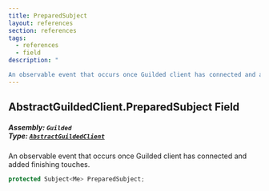 ```yaml
---
title: PreparedSubject
layout: references
section: references
tags:
  - references
  - field
description: "

An observable event that occurs once Guilded client has connected and added finishing touches."
---
```


## AbstractGuildedClient.PreparedSubject Field
##### **Assembly:** `Guilded`<br/>**Type:** [`AbstractGuildedClient`](AbstractGuildedClient 'Guilded.AbstractGuildedClient')

An observable event that occurs once Guilded client has connected and added finishing touches.

```csharp
protected Subject<Me> PreparedSubject;
```